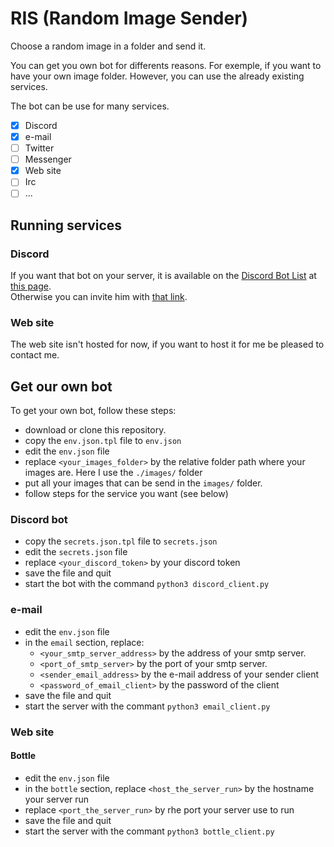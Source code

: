 # RIS (Random Image Sender)
Choose a random image in a folder and send it.

You can get you own bot for differents reasons. For exemple, if you want to have your own image folder.
However, you can use the already existing services.

The bot can be use for many services.
- [x] Discord
- [x] e-mail
- [ ] Twitter
- [ ] Messenger
- [x] Web site
- [ ] Irc
- [ ] ...

## Running services

### Discord

If you want that bot on your server, it is available on the [Discord Bot List](https://top.gg/ "DBL") at [this page](https://top.gg/bot/639976883148292136 "RIS").  
Otherwise you can invite him with [that link](https://discordapp.com/api/oauth2/authorize?client_id=639976883148292136&scope=bot&permissions=0 "invite RIS").

### Web site

The web site isn't hosted for now, if you want to host it for me be pleased to
contact me.

## Get our own bot

To get your own bot, follow these steps:
- download or clone this repository.
- copy the `env.json.tpl` file to `env.json`
- edit the `env.json` file
- replace `<your_images_folder>` by the relative folder path where your images are. Here I use the `./images/` folder
- put all your images that can be send in the `images/` folder.
- follow steps for the service you want (see below)

### Discord bot

- copy the `secrets.json.tpl` file to `secrets.json`
- edit the `secrets.json` file
- replace `<your_discord_token>` by your discord token
- save the file and quit
- start the bot with the command `python3 discord_client.py`

### e-mail

- edit the `env.json` file
- in the `email` section, replace:
    - `<your_smtp_server_address>` by the address of your smtp server.
    - `<port_of_smtp_server>` by the port of your smtp server.
    - `<sender_email_address>` by the e-mail address of your sender client
    - `<password_of_email_client>` by the password of the client
- save the file and quit
- start the server with the commant `python3 email_client.py`


### Web site

#### Bottle

- edit the `env.json` file
- in the `bottle` section, replace `<host_the_server_run>` by the hostname your server run
- replace `<port_the_server_run>` by rhe port your server use to run
- save the file and quit
- start the server with the commant `python3 bottle_client.py`
